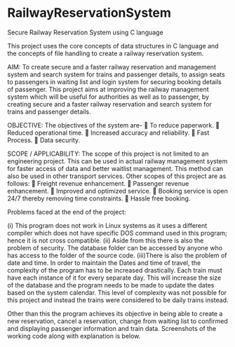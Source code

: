 # RailwayReservationSystem
Secure Railway Reservation System using C language

This project uses the core concepts of data structures in C language and the concepts of file handling to create a railway reservation system.

AIM:
To create secure and a faster railway reservation and management system and search system for trains and passenger details, to assign seats to passengers in waiting list and login system for securing booking details of passenger. This project aims at improving the railway management system which will be useful for authorities as well as to passenger, by creating secure and a faster railway reservation and search system for trains and passenger details.


OBJECTIVE:
The objectives of the system are-
 To reduce paperwork.
 Reduced operational time.
 Increased accuracy and reliability.
 Fast Process.
 Data security.


SCOPE / APPLICABILITY:
The scope of this project is not limited to an engineering project. This can be used in actual railway management system for faster access of data and better waitlist management.
This method can also be used in other transport services.
Other scopes of this project are as follows:
 Freight revenue enhancement.
 Passenger revenue enhancement.
 Improved and optimized service.
 Booking service is open 24/7 thereby removing time constraints.
 Hassle free booking.

Problems faced at the end of the project:

(i)  This program does not work in Linux systems as it uses a different compiler which does not have specific DOS command used in this program; hence it is not cross compatible.
(ii) Aside from this there is also the problem of security. The database folder can be accessed by anyone who has access to the folder of the source code.
(iii)There is also the problem of date and time. In order to maintain the Dates and time of travel, the complexity of the program has to be increased drastically. Each train          must have each instance of it for every separate day. This will increase the size of the database and the program needs to be made to update the dates based on the system        calendar. This level of complexity was not possible for this project and instead the trains were considered to be daily trains instead.
     
     
Other than this the program achieves its objective in being able to create a new reservation,
cancel a reservation, change from waiting list to confirmed and displaying passenger
information and train data. Screenshots of the working code along with explanation is below.
